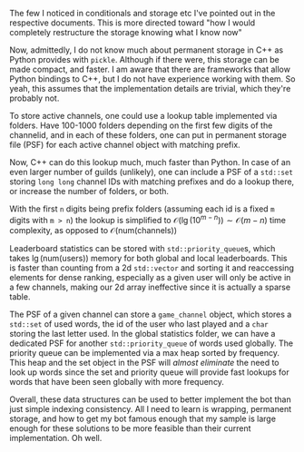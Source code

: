 The few I noticed in conditionals and storage etc I've pointed out in the respective documents. This is more directed toward "how I would completely restructure the storage knowing what I know now"

Now, admittedly, I do not know much about permanent storage in C++ as Python provides with `pickle`. Although if there were, this storage can be made compact, and faster. I am aware that there are frameworks that allow Python bindings to C++, but I do not have experience working with them. So yeah, this assumes that the implementation details are trivial, which they're probably not.

To store active channels, one could use a lookup table implemented via folders. Have 100-1000 folders depending on the first few digits of the channelid, and in each of these folders, one can put in permanent storage file (PSF) for each active channel object with matching prefix. 

Now, C++ can do this lookup much, much faster than Python. In case of an even larger number of guilds (unlikely), one can include a PSF of a `std::set` storing `long long` channel IDs with matching prefixes and do a lookup there, or increase the number of folders, or both.

With the first `n` digits being prefix folders (assuming each id is a fixed `m` digits with `m > n`) the lookup is simplified to $\mathcal O(\lg(10^{m - n})) \sim \mathcal O (m - n)$ time complexity, as opposed to $\mathcal O (\text{num(channels)})$ 

Leaderboard statistics can be stored with `std::priority_queue`s, which takes $\lg (\text{num(users)})$ memory for both global and local leaderboards. This is faster than counting from a 2d `std::vector` and sorting it and reaccessing elements for dense ranking, especially as a given user will only be active in a few channels, making our 2d array ineffective since it is actually a sparse table.

The PSF of a given channel can store a `game_channel` object, which stores a `std::set` of used words, the id of the user who last played and a `char` storing the last letter used. In the global statistics folder, we can have a dedicated PSF for another `std::priority_queue` of words used globally. The priority queue can be implemented via a max heap sorted by frequency. This heap and the set object in the PSF will *almost eliminate* the need to look up words since the set and priority queue will provide fast lookups for words that have been seen globally with more frequency.

Overall, these data structures can be used to better implement the bot than just simple indexing consistency. All I need to learn is wrapping, permanent storage, and how to get my bot famous enough that my sample is large enough for these solutions to be more feasible than their current implementation. Oh well.
